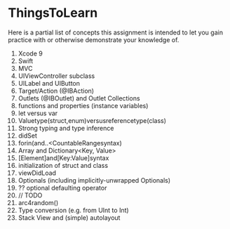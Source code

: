 #  ThingsToLearn

Here is a partial list of concepts this assignment is intended to let you gain practice with or otherwise demonstrate your knowledge of.
1. Xcode 9
2. Swift
3. MVC
4. UIViewController subclass
5. UILabel and UIButton
6. Target/Action (@IBAction)
7. Outlets (@IBOutlet) and Outlet Collections  
8. functions and properties (instance variables)
9. let versus var
10. Valuetype(struct,enum)versusreferencetype(class)
11. Strong typing and type inference
12. didSet
13. forin(and..<CountableRangesyntax)
14. Array<Element> and Dictionary<Key, Value>
15. [Element]and[Key:Value]syntax
16. initialization of struct and class
17. viewDidLoad
18. Optionals (including implicitly-unwrapped Optionals)
19. ?? optional defaulting operator
20. // TODO
21. arc4random()
22. Type conversion (e.g. from UInt to Int)
23. Stack View and (simple) autolayout
